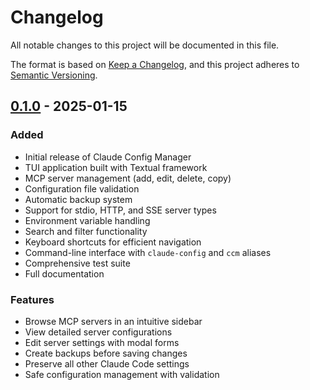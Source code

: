 # Changelog

All notable changes to this project will be documented in this file.

The format is based on [Keep a Changelog](https://keepachangelog.com/en/1.0.0/),
and this project adheres to [Semantic Versioning](https://semver.org/spec/v2.0.0.html).

## [0.1.0] - 2025-01-15

### Added
- Initial release of Claude Config Manager
- TUI application built with Textual framework
- MCP server management (add, edit, delete, copy)
- Configuration file validation
- Automatic backup system
- Support for stdio, HTTP, and SSE server types
- Environment variable handling
- Search and filter functionality
- Keyboard shortcuts for efficient navigation
- Command-line interface with `claude-config` and `ccm` aliases
- Comprehensive test suite
- Full documentation

### Features
- Browse MCP servers in an intuitive sidebar
- View detailed server configurations
- Edit server settings with modal forms
- Create backups before saving changes
- Preserve all other Claude Code settings
- Safe configuration management with validation

[0.1.0]: https://github.com/joeyism/claude-code-config/releases/tag/v0.1.0
